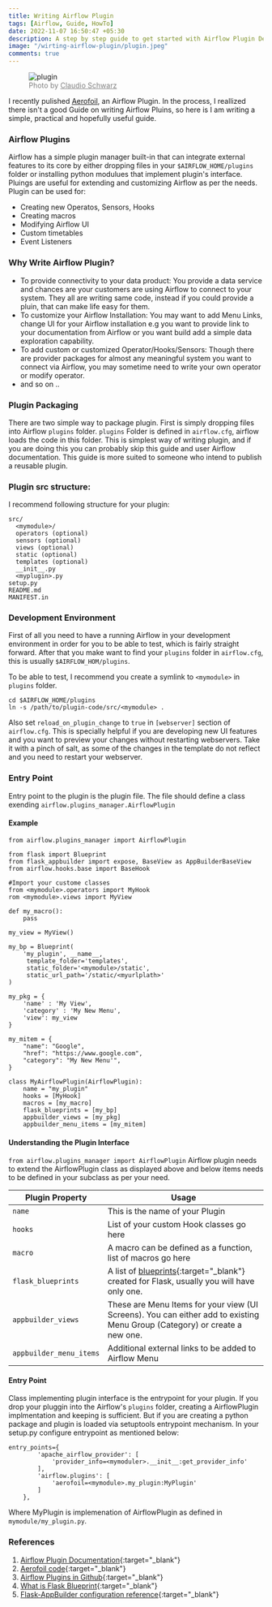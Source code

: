 ```yaml
---
title: Writing Airflow Plugin
tags: [Airflow, Guide, HowTo]
date: 2022-11-07 16:50:47 +05:30
description: A step by step guide to get started with Airflow Plugin Development. 
image: "/wirting-airflow-plugin/plugin.jpeg"
comments: true
---
```

<figure>
<img src="plugin.jpg" alt="plugin">
<figcaption style="color: grey !important;"> 
	Photo by <a href="https://unsplash.com/@purzlbaum" style="color: grey !important;" target="_blank">Claudio Schwarz
</a> 
</figcaption>
</figure>

I recently pulished [Aerofoil](https://github.com/anu2602/aerofoil), an Airflow Plugin. In the process, I reallized there isn't a good Guide on writing Airflow Pluins, so here is I am writing a simple, practical and hopefully useful guide. 

### Airflow Plugins
Airflow has a simple plugin manager built-in that can integrate external features to its core by either dropping files in your `$AIRFLOW_HOME/plugins` folder or installing python modulues that implement plugin's interface. Pluings are useful for extending and customizing Airflow as per the needs. Plugin can be used for:
- Creating new Operatos, Sensors, Hooks
- Creating macros 
- Modifying Airflow UI
- Custom timetables
- Event Listeners 

### Why Write Airflow Plugin?
- To provide connectivity to your data product: You provide a data service and chances are your customers are using Airflow to connect to your system. They all are writing same code, instead if you could provide a pluin, that can make life easy for them.
- To customize your Airflow Installation: You may want to add Menu Links, change UI for your Airflow installation e.g you want to provide link to your documentation from Airflow or you want build add a simple data exploration capability. 
- To add custom or customized Operator/Hooks/Sensors: Though there are provider packages for almost any meaningful system you want to connect via Airflow, you may sometime need to write your own operator or modify operator.
-  and so on ..

### Plugin Packaging
There are two simple way to package plugin. First is simply dropping files into Airflow  `plugins` folder. `plugins` Folder is defined in `airflow.cfg`, airflow loads the code in this folder. This is simplest way of writing plugin, and if you are doing this you can probably skip this guide and user Airflow documentation. This guide is more suited to someone who intend to publish a reusable plugin. 

### Plugin src structure:
I recommend following structure for your plugin:
```
src/
  <mymodule>/
  operators (optional)
  sensors (optional)
  views (optional)
  static (optional)
  templates (optional)
  __init__.py
  <myplugin>.py  
setup.py
README.md
MANIFEST.in
```

### Development Environment 
First of all you need to have a running Airflow in your development environment in order for you to be able to test, which is fairly straight forward. After that you make want to find  your `plugins` folder in `airflow.cfg`, this is usually `$AIRFLOW_HOM/plugins`.

To be able to test, I recommend you create a symlink to `<mymodule>` in `plugins` folder.
```
cd $AIRFLOW_HOME/plugins
ln -s /path/to/plugin-code/src/<mymodule> . 
```

Also set `reload_on_plugin_change` to `true` in `[webserver]` section of `airflow.cfg`. This is specially helpful if you are developing new UI features and you want to preview your changes without restarting webservers. Take it with a pinch of salt, as some of the changes in the template do not reflect and you need to restart your webserver. 

### Entry Point
Entry point to the plugin is the plugin file. The file should define a class exending `airflow.plugins_manager.AirflowPlugin`
#### Example
```
from airflow.plugins_manager import AirflowPlugin

from flask import Blueprint
from flask_appbuilder import expose, BaseView as AppBuilderBaseView
from airflow.hooks.base import BaseHook

#Import your custome classes
from <mymodule>.operators import MyHook
rom <mymodule>.views import MyView

def my_macro():
    pass

my_view = MyView()

my_bp = Blueprint(
	'my_plugin', __name__,
	 template_folder='templates',
	 static_folder='<mymodule>/static',
	 static_url_path='/static/<myurlplath>'
)

my_pkg = {
	'name' : 'My View',
	'category' : 'My New Menu',
	'view': my_view
}

my_mitem = {
    "name": "Google",
    "href": "https://www.google.com",
    "category": "My New Menu'",
}

class MyAirflowPlugin(AirflowPlugin):
    name = "my_plugin"
    hooks = [MyHook]
    macros = [my_macro]
    flask_blueprints = [my_bp]
    appbuilder_views = [my_pkg]
    appbuilder_menu_items = [my_mitem]
```
#### Understanding the Plugin Interface
```from airflow.plugins_manager import AirflowPlugin```
Airflow plugin needs to extend the AirflowPlugin class as displayed above and below items needs to be defined in your subclass as per your need. 

<div class="datatable-begin"></div>

| Plugin Property | Usage |
| --------------- | ----- |
| `name` | This is the name of your Plugin | 
| `hooks` | List of your custom Hook classes go here |
| `macro` | A macro can be defined as a function, list of macros go here | 
| `flask_blueprints` | A list of [blueprints](https://stackoverflow.com/questions/24420857/what-are-flask-blueprints-exactly){:target="_blank"} created for Flask, usually you will have only one. | 
| `appbuilder_views` | These are Menu Items for your view (UI Screens). You can either add to existing Menu Group (Category) or create a new one.|
| `appbuilder_menu_items` | Additional external links to be added to Airflow Menu | 

<div class="datatable-end"></div>

#### Entry Point
Class implementing plugin interface is the entrypoint for your plugin. If you drop your pluggin into the Airflow's `plugins` folder, creating a AirflowPlugin implmentation and keeping is sufficient. But if you are creating a python package and plugin is loaded via setuptools entrypoint mechanism. In your setup.py configure entrypoint as mentioned below:
```
entry_points={
        'apache_airflow_provider': [
            'provider_info=<mymoduler>.__init__:get_provider_info'
        ],
        'airflow.plugins': [
            'aerofoil=<mymodule>.my_plugin:MyPlugin'
        ]
    },
```
Where MyPlugin is implemenation of AirflowPlugin as defined in `mymodule/my_plugin.py`.

### References
1. [Airflow Plugin Documentation](https://airflow.apache.org/docs/apache-airflow/stable/plugins.html){:target="_blank"}
2. [Aerofoil code](https://github.com/anu2602/aerofoil){:target="_blank"}
3. [Airflow Plugins in Github](https://github.com/airflow-plugins){:target="_blank"}
4. [What is Flask Blueprint](https://stackoverflow.com/questions/24420857/what-are-flask-blueprints-exactly){:target="_blank"}
5. [Flask-AppBuilder configuration reference](https://flask-appbuilder.readthedocs.io/en/latest/config.html){:target="_blank"}
